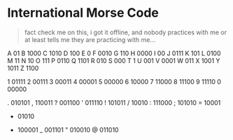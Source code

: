 # International Morse Code

> fact check me on this, i got it offline, and nobody practices with me
> or at least tells me they are practicing with me...

A 01
B 1000
C 1010
D 100
E 0
F 0010
G 110
H 0000
I 00
J 0111
K 101
L 0100
M 11
N 10
O 111
P 0110
Q 1101
R 010
S 000
T 1
U 001
V 0001
W 011
X 1001
Y 1011
Z 1100

1 01111
2 00111
3 00011
4 00001
5 00000
6 10000
7 11000
8 11100
9 11110
0 00000

. 010101
, 110011
? 001100
' 011110
! 101011
/ 10010
: 111000
; 101010
= 10001
+ 01010
- 100001
_ 001101
" 010010
@ 011010

